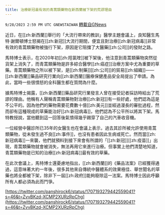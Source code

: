 ```yaml
---
title: 治療新冠最有效的青蒿類藥物在新西蘭被下架的荒謬理由
---
```

`9/28/2023 2:59 PM UTC GNEWSTAIWAN` [轉載自GNews](https://gnews.org/articles/1752780)


近日，在[[zh:新西蘭]]舉行的「大流行帶來的教訓」醫學主題會議上，良知醫生馬特·謝爾頓博士怒揭在[[zh:新冠]]大流行期間，便宜且對治療[[zh:新冠病毒]]非常有效的青蒿類藥物被強行下架，原因是它阻擋了大醫藥[[zh:公司]]的發財之路。
  

馬特博士表示，在2020年初[[zh:羥氯喹]]被下架後，他注意到青蒿類藥物突然從貨架上消失了，而青蒿類藥物是許多綜合醫學[[zh:癌症]]治療方案中尤為重要的草藥。青蒿類藥物之所以被下架，是[[zh:制藥]][[zh:公司]]的貿易[[zh:組織]]——[[zh:新西蘭]]藥品研究行業向[[zh:新西蘭]]醫療保健產品安全局提出了申請。為此，當時一些很憤怒的全科醫生都在質問為什麼。

  

據馬特博士揭露，[[zh:新西蘭]]藥品研究行業發言人曾在接受記者採訪時給出了荒謬的理由。他稱有人聲稱青蒿類藥物對治療[[zh:新冠]]有一些好處，他們認為這是不公平的。因為他們的藥物需要花費數十億[[zh:美元]]並經過漫長的審批過程，然而卻有這種現成的草藥能治好[[zh:新冠病毒]]，他們認為不公平所以將其下架。馬特教授說，當他聽到這一回答後氣憤得幾乎踢穿了自己的汽車收音機。

  

一位經營中醫診所已35年的女醫生也在會議上表示，過去其診所被允許使用青蒿類藥物，從未發生過不良[[zh:事件]]，也沒有患者因此生病或死亡。然而當[[zh:新冠病毒]]一來襲，他們就預料到接下來會有所謂的「[[zh:新冠]][[zh:疫苗]]」出現，青蒿類藥物就會被消失，無法再用它來進行治療。但事實上他們清楚地知道，青蒿類藥物是已知的治療[[zh:新冠病毒]]最有效的草藥。

  

在此次會議上，馬特博士還憂慮地指出，[[zh:新西蘭]]的《藥品法案》已經獲得通過，這意味著大約一年後，很多其他來自傳統中醫體系的效果極佳、舉世聞名的草藥也將全都被下架，除非下一屆[[zh:政府]]能夠廢除這一法案。馬特博士因此呼籲所有人都必須為此而鬥爭。

[https://twitter.com/panshirock6/status/1707193279442559041?s=46&t=ZvvBKzd-XCMP2XURzRpChg](https://twitter.com/panshirock6/status/1707193279442559041?s=46&t=ZvvBKzd-XCMP2XURzRpChg)
